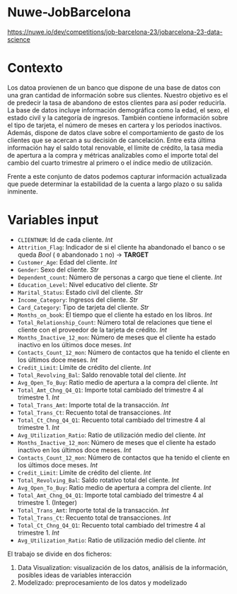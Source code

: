 # Nuwe-JobBarcelona

https://nuwe.io/dev/competitions/job-barcelona-23/jobarcelona-23-data-science

# Contexto
Los datoa provienen de un banco que dispone de una base de datos con una gran cantidad de información sobre sus clientes. Nuestro objetivo es el de predecir la tasa de abandono de estos clientes para así poder reducirla. La base de datos incluye información demográfica como la edad, el sexo, el estado civil y la categoría de ingresos. También contiene información sobre el tipo de tarjeta, el número de meses en cartera y los periodos inactivos. Además, dispone de datos clave sobre el comportamiento de gasto de los clientes que se acercan a su decisión de cancelación. Entre esta última información hay el saldo total renovable, el límite de crédito, la tasa media de apertura a la compra y métricas analizables como el importe total del cambio del cuarto trimestre al primero o el índice medio de utilización.

Frente a este conjunto de datos podemos capturar información actualizada que puede determinar la estabilidad de la cuenta a largo plazo o su salida inminente.

# Variables input

- `CLIENTNUM`: Id de cada cliente. *Int*
- `Attrition_Flag`: Indicador de si el cliente ha abandonado el banco o se queda *Bool* ( `0` abandonado `1` no) -> **TARGET**
- `Customer_Age`: Edad del cliente. *Int*
- `Gender`: Sexo del cliente. *Str*
- `Dependent_count`: Número de personas a cargo que tiene el cliente. *Int*
- `Education_Level`: Nivel educativo del cliente. *Str*
- `Marital_Status`: Estado civil del cliente. *Str*
- `Income_Category`: Ingresos del cliente. *Str*
- `Card_Category`: Tipo de tarjeta del cliente. *Str*
- `Months_on_book`: El tiempo que el cliente ha estado en los libros. *Int*
- `Total_Relationship_Count`: Número total de relaciones que tiene el cliente con el proveedor de la tarjeta de crédito. *Int*
- `Months_Inactive_12_mon`: Número de meses que el cliente ha estado inactivo en los últimos doce meses. *Int*
- `Contacts_Count_12_mon`: Número de contactos que ha tenido el cliente en los últimos doce meses. *Int*
- `Credit_Limit`: Límite de crédito del cliente. *Int*
- `Total_Revolving_Bal`: Saldo renovable total del cliente. *Int*
- `Avg_Open_To_Buy`: Ratio medio de apertura a la compra del cliente. *Int*
- `Total_Amt_Chng_Q4_Q1`: Importe total cambiado del trimestre 4 al trimestre 1. *Int*
- `Total_Trans_Amt`: Importe total de la transacción. *Int*
- `Total_Trans_Ct`: Recuento total de transacciones. *Int*
- `Total_Ct_Chng_Q4_Q1`: Recuento total cambiado del trimestre 4 al trimestre 1. *Int*
- `Avg_Utilization_Ratio`: Ratio de utilización medio del cliente. *Int*
- `Months_Inactive_12_mon`: Número de meses que el cliente ha estado inactivo en los últimos doce meses. *Int*
- `Contacts_Count_12_mon`: Número de contactos que ha tenido el cliente en los últimos doce meses. *Int*
- `Credit_Limit`: Límite de crédito del cliente. *Int*
- `Total_Revolving_Bal`: Saldo rotativo total del cliente. *Int*
- `Avg_Open_To_Buy`: Ratio medio de apertura a compra del cliente. *Int*
- `Total_Amt_Chng_Q4_Q1`: Importe total cambiado del trimestre 4 al trimestre 1. (Integer)
- `Total_Trans_Amt`: Importe total de la transacción. *Int*
- `Total_Trans_Ct`: Recuento total de transacciones. *Int*
- `Total_Ct_Chng_Q4_Q1`: Recuento total cambiado del trimestre 4 al trimestre 1. *Int*
- `Avg_Utilization_Ratio`: Ratio de utilización medio del cliente. *Int*


El trabajo se divide en dos ficheros:

1. Data Visualization: visualización de los datos, análisis de la información, posibles ideas de variables interacción
2. Modelizado: preprocesamiento de los datos y modelizado
